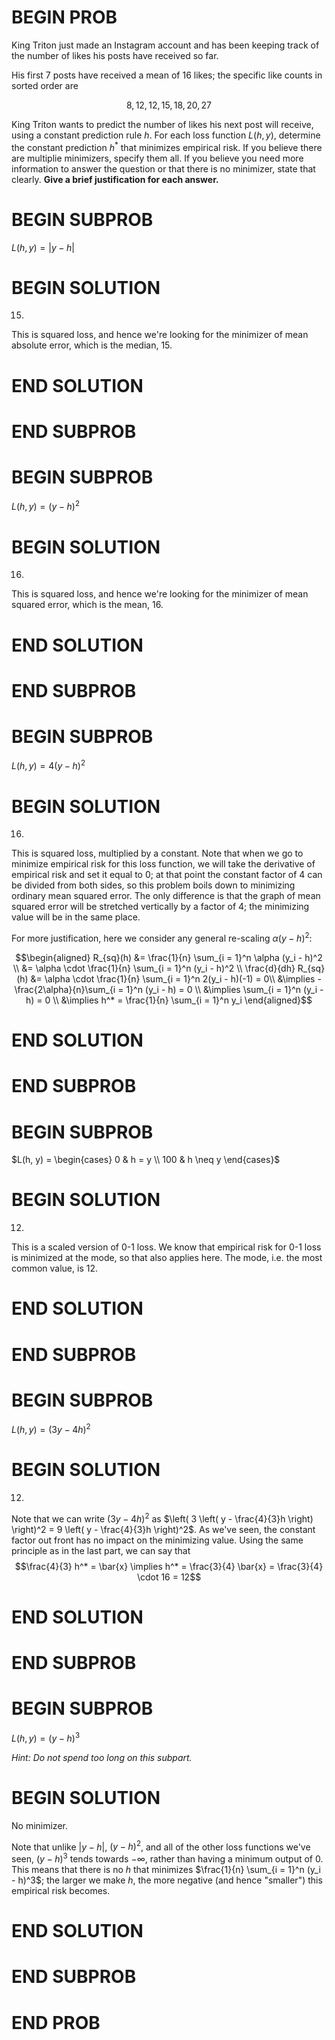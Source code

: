 # BEGIN PROB

<!-- Loss/Risk Minimization -->

King Triton just made an Instagram account and has been keeping track of
the number of likes his posts have received so far.

His first 7 posts have received a mean of 16 likes; the specific like
counts in sorted order are

$$8, 12, 12, 15, 18, 20, 27$$

King Triton wants to predict the number of likes his next post will
receive, using a constant prediction rule $h$. For each loss function
$L(h, y)$, determine the constant prediction $h^*$ that minimizes
empirical risk. If you believe there are multiplie minimizers, specify
them all. If you believe you need more information to answer the
question or that there is no minimizer, state that clearly. **Give a
brief justification for each answer.**

# BEGIN SUBPROB

$L(h, y) = |y - h|$

# BEGIN SOLUTION

15.

This is squared loss, and hence we're looking for the minimizer
of mean absolute error, which is the median, 15.

# END SOLUTION

# END SUBPROB

# BEGIN SUBPROB

$L(h, y) = (y - h)^2$

# BEGIN SOLUTION

16.

This is squared loss, and hence we're looking for the minimizer
of mean squared error, which is the mean, 16.

# END SOLUTION

# END SUBPROB

# BEGIN SUBPROB

$L(h, y) = 4(y - h)^2$

# BEGIN SOLUTION

16.

This is squared loss, multiplied by a constant. Note that when
we go to minimize empirical risk for this loss function, we will take
the derivative of empirical risk and set it equal to 0; at that point
the constant factor of 4 can be divided from both sides, so this problem
boils down to minimizing ordinary mean squared error. The only
difference is that the graph of mean squared error will be stretched
vertically by a factor of 4; the minimizing value will be in the same
place.

For more justification, here we consider any general re-scaling
$\alpha (y-h)^2$:

$$\begin{aligned}
    R_{sq}(h) &= \frac{1}{n} \sum_{i = 1}^n \alpha (y_i - h)^2 \\
              &= \alpha \cdot \frac{1}{n} \sum_{i = 1}^n (y_i - h)^2 \\
  \frac{d}{dh} R_{sq}(h) &= \alpha \cdot \frac{1}{n} \sum_{i = 1}^n 2(y_i - h)(-1) = 0\\
  &\implies -\frac{2\alpha}{n}\sum_{i = 1}^n (y_i - h) = 0 \\
  &\implies \sum_{i = 1}^n (y_i - h) = 0 \\
  &\implies h^* = \frac{1}{n} \sum_{i = 1}^n y_i
\end{aligned}$$

# END SOLUTION

# END SUBPROB

# BEGIN SUBPROB

$L(h, y) = \begin{cases} 0 & h = y \\ 100 & h \neq y \end{cases}$

# BEGIN SOLUTION

12.

This is a scaled version of 0-1 loss. We know that empirical risk for
0-1 loss is minimized at the mode, so that also applies here. The mode,
i.e. the most common value, is 12.

# END SOLUTION

# END SUBPROB

# BEGIN SUBPROB

$L(h, y) = (3y - 4h)^2$

# BEGIN SOLUTION

12.

Note that we can write $(3y - 4h)^2$ as
$\left( 3 \left( y - \frac{4}{3}h \right) \right)^2 = 9 \left( y - \frac{4}{3}h \right)^2$.
As we've seen, the constant factor out front has no impact on the
minimizing value. Using the same principle as in the last part, we can
say that
$$\frac{4}{3} h^* = \bar{x} \implies h^* = \frac{3}{4} \bar{x} = \frac{3}{4} \cdot 16 = 12$$

# END SOLUTION

# END SUBPROB

# BEGIN SUBPROB

$L(h, y) = (y - h)^3$

*Hint: Do not spend too long on this subpart.*

# BEGIN SOLUTION

No minimizer.

Note that unlike $|y - h|$, $(y - h)^2$, and all of the other loss
functions we've seen, $(y - h)^3$ tends towards $-\infty$, rather than
having a minimum output of 0. This means that there is no $h$ that
minimizes $\frac{1}{n} \sum_{i = 1}^n (y_i - h)^3$; the larger we make
$h$, the more negative (and hence "smaller\") this empirical risk
becomes.

# END SOLUTION

# END SUBPROB

# END PROB